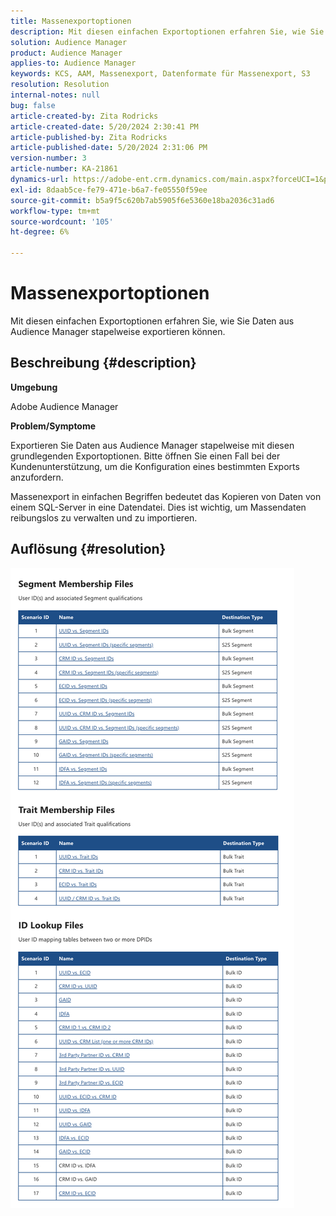 ```yaml
---
title: Massenexportoptionen
description: Mit diesen einfachen Exportoptionen erfahren Sie, wie Sie Daten aus Audience Manager stapelweise exportieren können.
solution: Audience Manager
product: Audience Manager
applies-to: Audience Manager
keywords: KCS, AAM, Massenexport, Datenformate für Massenexport, S3
resolution: Resolution
internal-notes: null
bug: false
article-created-by: Zita Rodricks
article-created-date: 5/20/2024 2:30:41 PM
article-published-by: Zita Rodricks
article-published-date: 5/20/2024 2:31:06 PM
version-number: 3
article-number: KA-21861
dynamics-url: https://adobe-ent.crm.dynamics.com/main.aspx?forceUCI=1&pagetype=entityrecord&etn=knowledgearticle&id=ae9caa87-b516-ef11-9f8a-6045bd006b25
exl-id: 8daab5ce-fe79-471e-b6a7-fe05550f59ee
source-git-commit: b5a9f5c620b7ab5905f6e5360e18ba2036c31ad6
workflow-type: tm+mt
source-wordcount: '105'
ht-degree: 6%

---
```


# Massenexportoptionen


Mit diesen einfachen Exportoptionen erfahren Sie, wie Sie Daten aus Audience Manager stapelweise exportieren können.

## Beschreibung {#description}


<b>Umgebung </b>

Adobe Audience Manager

<b>Problem/Symptome</b>

Exportieren Sie Daten aus Audience Manager stapelweise mit diesen grundlegenden Exportoptionen. Bitte öffnen Sie einen Fall bei der Kundenunterstützung, um die Konfiguration eines bestimmten Exports anzufordern.

Massenexport in einfachen Begriffen bedeutet das Kopieren von Daten von einem SQL-Server in eine Datendatei. Dies ist wichtig, um Massendaten reibungslos zu verwalten und zu importieren.


## Auflösung {#resolution}


![](assets/2c0f443a-d2d7-ed11-a7c7-6045bd006268.png)
